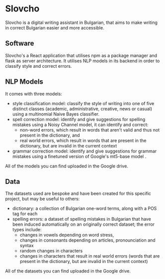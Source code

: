 # Slovcho

Slovcho is a digital writing assistant in Bulgarian, that aims to make writing in correct Bulgarian easier and more accessible.

## Software

Slovcho's a React application that utilises npm as a package manager and flask as server architecture. It utilises NLP models in its backend in order to classify style and correct errors.

## NLP Models

It comes with three models:
- style classification model: classify the style of writing into one of five distinct classes (academic, administrative, creative, news or casual) using a multinomial Naive Bayes classifier.
- spell correction model: identify and give suggestions for spelling mistakes using a Noisy Channel model, it can identify and correct:
  - non-word errors, which result in words that aren't valid and thus not present in the dictionary, and
  - real world errors, which result in words that are present in the dictionary, but are invalid in the current context
- grammar correction model: identify and give suggestions for grammar mistakes using a finetuned version of Google's mt5-base model .

All of the models you can find uploaded in the Google drive.

## Data

The datasets used are bespoke and have been created for this specific project, but may be useful to others:
- dictionary: a collection of Bulgarian one-word terms, along with a POS tag for each
- spelling errors: a dataset of spelling mistakes in Bulgarian that have been induced automatically on an originally correct dataset; the error types include:
  - changes in vowels depending on word stress,
  - changes in consonants depending on articles, pronounciation and syntax
  - random changes in characters
  - changes in characters that result in real world errors (words that are present in the dictionary, but are invalid in the current context)

All of the datasets you can find uploaded in the Google drive.